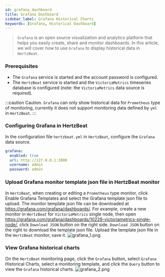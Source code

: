 ```yaml
---
id: grafana_dashboard  
title: Grafana Dashboard      
sidebar_label: Grafana Historical Charts   
keywords: [Grafana, Historical Dashboard]
---
```


> `Grafana` is an open source visualization and analytics platform that helps you easily create, share and monitor dashboards. In this article, we will cover how to use `Grafana` to display historical data in `HertzBeat`.

### Prerequisites

- The `Grafana` service is started and the account password is configured.
- The `HertzBeat` service is started and the `VictoriaMetrics` timeseries database is configured (note: the `VictoriaMetrics` data source is required).

:::caution Caution.
`Grafana` can only show historical data for `Prometheus` type of monitoring, currently it does not support monitoring data defined by `yml` in `HertzBeat`.
:::

### Configuring Grafana in HertzBeat

In the configuration file `hertzbeat.yml` in `HertzBeat`, configure the `Grafana` data source.

```yaml
grafana:
  enabled: true
  url: http://127.0.0.1:3000
  username: admin
  password: admin
```

### Upload Grafana monitor template json file in HertzBeat monitor

In `HertzBeat`, when creating or editing a `Prometheus` type monitor, click Enable Grafana Templates and select the Grafana template json file to upload.
The monitor template json file can be downloaded at <https://grafana.com/grafana/dashboards/>.
For example, create a new monitor in `HertzBeat` for `VictoriaMetrics` single node, then open <https://grafana.com/grafana/dashboards/10229-victoriametrics-single-node/>, click `Download JSON` button on the right side. `Download JSON` button on the right to download the template json file. Upload the template json file in the `HertzBeat` monitor, save it.
    ![grafana_1.png](/img/docs/help/grafana_1.png)

### View Grafana historical charts

On the `HertzBeat` monitoring page, click the `Grafana` button, select `Grafana` Historical Charts, select a monitoring template, and click the `Query` button to view the `Grafana` historical charts.
    ![grafana_2.png](/img/docs/help/grafana_2.png)
